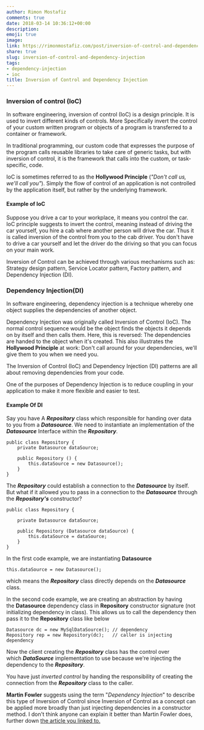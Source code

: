 ```yaml
---
author: Rimon Mostafiz
comments: true
date: 2018-03-14 10:36:12+00:00
description:
emoji: true
image:
link: https://rimonmostafiz.com/post/inversion-of-control-and-dependency-injection/
share: true
slug: inversion-of-control-and-dependency-injection
tags:
- dependency-injection
- ioc
title: Inversion of Control and Dependency Injection
---
```


### Inversion of control (IoC)

In software engineering, inversion of control (IoC) is a design principle. It is used to invert different kinds of controls. More Specifically invert the control of your custom written program or objects of a program is transferred to a container or framework.

In traditional programming, our custom code that expresses the purpose of the program calls reusable libraries to take care of generic tasks, but with inversion of control, it is the framework that calls into the custom, or task-specific, code.

IoC is sometimes referred to as the **Hollywood Principle** (_"Don't call us, we'll call you"_). Simply the flow of control of an application is not controlled by the application itself, but rather by the underlying framework.

#### Example of IoC
Suppose you drive a car to your workplace, it means you control the car. IoC principle suggests to invert the control, meaning instead of driving the car yourself, you hire a cab where another person will drive the car. Thus it is called inversion of the control from you to the cab driver. You don't have to drive a car yourself and let the driver do the driving so that you can focus on your main work.

Inversion of Control can be achieved through various mechanisms such as: Strategy design pattern, Service Locator pattern, Factory pattern, and Dependency Injection (DI).

### Dependency Injection(DI)
In software engineering, dependency injection is a technique whereby one object supplies the dependencies of another object.

Dependency Injection was originally called Inversion of Control (IoC). The normal control sequence would be the object finds the objects it depends on by itself and then calls them. Here, this is reversed: The dependencies are handed to the object when it's created. This also illustrates the **Hollywood Principle** at work: Don't call around for your dependencies, we'll give them to you when we need you.

The Inversion of Control (IoC) and Dependency Injection (DI) patterns are all about removing dependencies from your code.

One of the purposes of Dependency Injection is to reduce coupling in your application to make it more flexible and easier to test.


#### Example Of DI
Say you have A **_Repository_** class which responsible for handing over data to you from a **_Datasource_**. We need to instantiate an implementation of the **_Datasource_** Interface within the **_Repository_**.

    public class Repository {
        private Datasource dataSource;

        public Repository () {
            this.dataSource = new Datasource();
        }
    }

The **_Repository_** could establish a connection to the _**Datasource**_ by itself. But what if it allowed you to pass in a connection to the _**Datasource**_ through the _**Repository's**_ constructor?

    public class Repository {

        private Datasource dataSource;

        public Repository (Datasource dataSource) {
            this.dataSource = dataSource;
        }
    }


In the first code example, we are instantiating **Datasource**

    this.dataSource = new Datasource();

which means the _**Repository**_ class directly depends on the _**Datasource**_ class.

In the second code example, we are creating an abstraction by having the **Datasource** dependency class in **Repository** constructor signature (not initializing dependency in class).
This allows us to call the dependency then pass it to the **Repository** class like below

    Datasource dc = new MySqlDataSource(); // dependency
    Repository rep = new Repository(dc);   // caller is injecting dependency

Now the client creating the _**Repository**_ class has the control over which _**DataSource**_ implementation to use because we're injecting the dependency to the _**Repository**_.

You have just _inverted control_ by handing the responsibility of creating the connection from the _**Repository**_ class to the caller.

**Martin Fowler** suggests using the term "_Dependency Injection_" to describe this type of Inversion of Control since Inversion of Control as a concept can be applied more broadly than just injecting dependencies in a constructor method.
I don't think anyone can explain it better than Martin Fowler does, further down [the article you linked to.](http://www.martinfowler.com/articles/injection.html)
